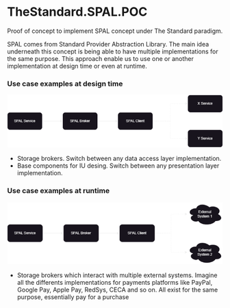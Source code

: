 # TheStandard.SPAL.POC
Proof of concept to implement SPAL concept under The Standard paradigm.

SPAL comes from Standard Provider Abstraction Library.
The main idea underneath this concept is being able to have multiple implementations for the same purpose. This approach enable us to use one or another implementation at design time or even at runtime.


<h3>Use case examples at design time</h4>

![Overview](SPAL.POC-Overview.drawio.png)

* Storage brokers. Switch between any data access layer implementation.
* Base components for IU desing. Switch between any presentation layer implementation.

 
<h3>Use case examples at runtime</h4>

![Overview](SPAL.POC-External%20Systems.drawio.png)

* Storage brokers which interact with multiple external systems. Imagine all the differents implementations for payments platforms like PayPal, Google Pay, Apple Pay, RedSys, CECA and so on. All exist for the same purpose, essentially pay for a purchase